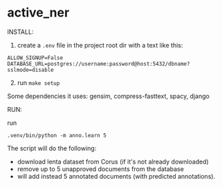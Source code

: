 # active_ner

INSTALL:

1. create a `.env` file in the project root dir with a text like this:
```
ALLOW_SIGNUP=False
DATABASE_URL=postgres://username:password@host:5432/dbname?sslmode=disable
```

2. run `make setup`

Some dependencies it uses:
gensim, compress-fasttext, spacy, django

RUN:

run 
```
.venv/bin/python -m anno.learn 5
```
The script will do the following:
 - download lenta dataset from Corus (if it's not already downloaded)
 - remove up to 5 unapproved documents from the database
 - will add instead 5 annotated documents (with predicted annotations).
